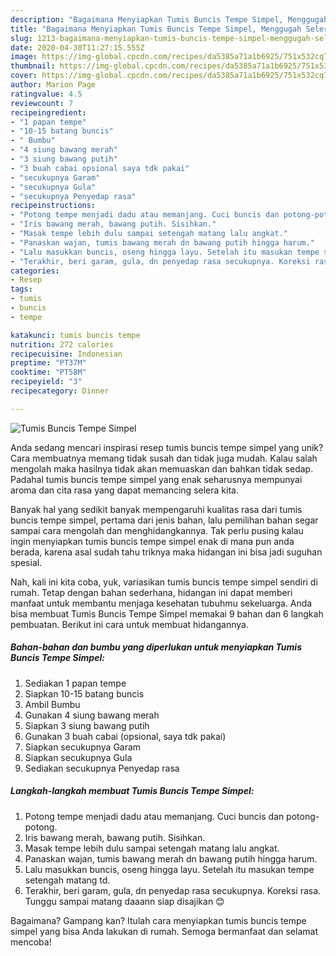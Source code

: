 ```yaml
---
description: "Bagaimana Menyiapkan Tumis Buncis Tempe Simpel, Menggugah Selera"
title: "Bagaimana Menyiapkan Tumis Buncis Tempe Simpel, Menggugah Selera"
slug: 1213-bagaimana-menyiapkan-tumis-buncis-tempe-simpel-menggugah-selera
date: 2020-04-30T11:27:15.555Z
image: https://img-global.cpcdn.com/recipes/da5385a71a1b6925/751x532cq70/tumis-buncis-tempe-simpel-foto-resep-utama.jpg
thumbnail: https://img-global.cpcdn.com/recipes/da5385a71a1b6925/751x532cq70/tumis-buncis-tempe-simpel-foto-resep-utama.jpg
cover: https://img-global.cpcdn.com/recipes/da5385a71a1b6925/751x532cq70/tumis-buncis-tempe-simpel-foto-resep-utama.jpg
author: Marion Page
ratingvalue: 4.5
reviewcount: 7
recipeingredient:
- "1 papan tempe"
- "10-15 batang buncis"
- " Bumbu"
- "4 siung bawang merah"
- "3 siung bawang putih"
- "3 buah cabai opsional saya tdk pakai"
- "secukupnya Garam"
- "secukupnya Gula"
- "secukupnya Penyedap rasa"
recipeinstructions:
- "Potong tempe menjadi dadu atau memanjang. Cuci buncis dan potong-potong."
- "Iris bawang merah, bawang putih. Sisihkan."
- "Masak tempe lebih dulu sampai setengah matang lalu angkat."
- "Panaskan wajan, tumis bawang merah dn bawang putih hingga harum."
- "Lalu masukkan buncis, oseng hingga layu. Setelah itu masukan tempe setengah matang td."
- "Terakhir, beri garam, gula, dn penyedap rasa secukupnya. Koreksi rasa. Tunggu sampai matang daaann siap disajikan 😊"
categories:
- Resep
tags:
- tumis
- buncis
- tempe

katakunci: tumis buncis tempe 
nutrition: 272 calories
recipecuisine: Indonesian
preptime: "PT37M"
cooktime: "PT58M"
recipeyield: "3"
recipecategory: Dinner

---
```



![Tumis Buncis Tempe Simpel](https://img-global.cpcdn.com/recipes/da5385a71a1b6925/751x532cq70/tumis-buncis-tempe-simpel-foto-resep-utama.jpg)

Anda sedang mencari inspirasi resep tumis buncis tempe simpel yang unik? Cara membuatnya memang tidak susah dan tidak juga mudah. Kalau salah mengolah maka hasilnya tidak akan memuaskan dan bahkan tidak sedap. Padahal tumis buncis tempe simpel yang enak seharusnya mempunyai aroma dan cita rasa yang dapat memancing selera kita.



Banyak hal yang sedikit banyak mempengaruhi kualitas rasa dari tumis buncis tempe simpel, pertama dari jenis bahan, lalu pemilihan bahan segar sampai cara mengolah dan menghidangkannya. Tak perlu pusing kalau ingin menyiapkan tumis buncis tempe simpel enak di mana pun anda berada, karena asal sudah tahu triknya maka hidangan ini bisa jadi suguhan spesial.


Nah, kali ini kita coba, yuk, variasikan tumis buncis tempe simpel sendiri di rumah. Tetap dengan bahan sederhana, hidangan ini dapat memberi manfaat untuk membantu menjaga kesehatan tubuhmu sekeluarga. Anda bisa membuat Tumis Buncis Tempe Simpel memakai 9 bahan dan 6 langkah pembuatan. Berikut ini cara untuk membuat hidangannya.

<!--inarticleads1-->

##### Bahan-bahan dan bumbu yang diperlukan untuk menyiapkan Tumis Buncis Tempe Simpel:

1. Sediakan 1 papan tempe
1. Siapkan 10-15 batang buncis
1. Ambil  Bumbu
1. Gunakan 4 siung bawang merah
1. Siapkan 3 siung bawang putih
1. Gunakan 3 buah cabai (opsional, saya tdk pakai)
1. Siapkan secukupnya Garam
1. Siapkan secukupnya Gula
1. Sediakan secukupnya Penyedap rasa




<!--inarticleads2-->

##### Langkah-langkah membuat Tumis Buncis Tempe Simpel:

1. Potong tempe menjadi dadu atau memanjang. Cuci buncis dan potong-potong.
1. Iris bawang merah, bawang putih. Sisihkan.
1. Masak tempe lebih dulu sampai setengah matang lalu angkat.
1. Panaskan wajan, tumis bawang merah dn bawang putih hingga harum.
1. Lalu masukkan buncis, oseng hingga layu. Setelah itu masukan tempe setengah matang td.
1. Terakhir, beri garam, gula, dn penyedap rasa secukupnya. Koreksi rasa. Tunggu sampai matang daaann siap disajikan 😊




Bagaimana? Gampang kan? Itulah cara menyiapkan tumis buncis tempe simpel yang bisa Anda lakukan di rumah. Semoga bermanfaat dan selamat mencoba!
